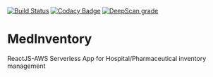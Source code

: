 [![Build Status](https://travis-ci.org/karthikkumar1996/MedInventory.svg?branch=master)](https://travis-ci.org/karthikkumar1996/MedInventory)
[![Codacy Badge](https://api.codacy.com/project/badge/Grade/fb26cafdbf7642259cf31c922b6ca376)](https://www.codacy.com/manual/karthikkumar1996/MedInventory?utm_source=github.com&amp;utm_medium=referral&amp;utm_content=karthikkumar1996/MedInventory&amp;utm_campaign=Badge_Grade)
[![DeepScan grade](https://deepscan.io/api/teams/6529/projects/8549/branches/104470/badge/grade.svg)](https://deepscan.io/dashboard#view=project&tid=6529&pid=8549&bid=104470)

# MedInventory
ReactJS-AWS Serverless App for Hospital/Pharmaceutical inventory management
